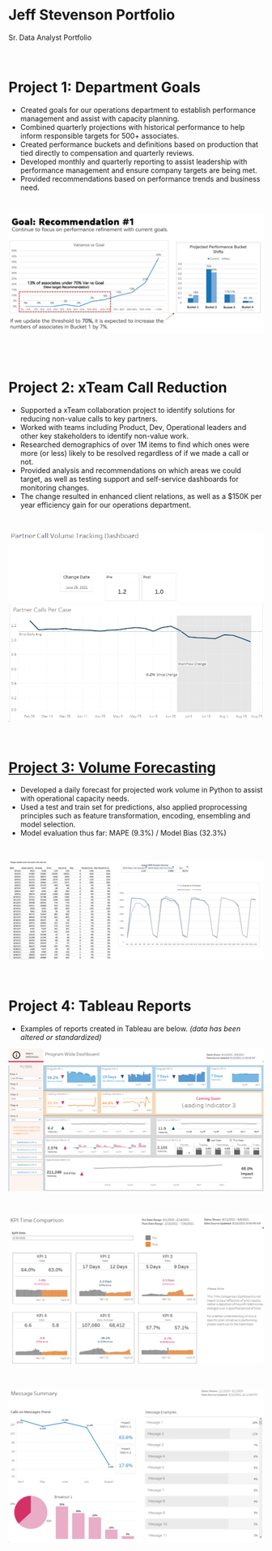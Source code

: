 # Jeff Stevenson Portfolio
Sr. Data Analyst Portfolio
<br/>
<br/>
<br/>

# Project 1: Department Goals
* Created goals for our operations department to establish performance management and assist with capacity planning.
* Combined quarterly projections with historical performance to help inform responsible targets for 500+ associates.
* Created performance buckets and definitions based on production that tied directly to compensation and quarterly reviews.
* Developed monthly and quarterly reporting to assist leadership with performance management and ensure company targets are being met.
* Provided recommendations based on performance trends and business need.  
<br/>

![](images/goal%20rec%202.png)

<br/>
<br/>

# Project 2: xTeam Call Reduction
* Supported a xTeam collaboration project to identify solutions for reducing non-value calls to key partners.
* Worked with teams including Product, Dev, Operational leaders and other key stakeholders to identify non-value work.
* Researched demographics of over 1M items to find which ones were more (or less) likely to be resolved regardless of if we made a call or not.
* Provided analysis and recommendations on which areas we could target, as well as testing support and self-service dashboards for monitoring changes.
* The change resulted in enhanced client relations, as well as a $150K per year efficiency gain for our operations department.
<br/>

![](images/Call%20tracking.png)

<br/>

# [Project 3: Volume Forecasting](https://github.com/jeffstevenson90/kaggle/blob/main/cmm-tsf1.ipynb)
* Developed a daily forecast for projected work volume in Python to assist with operational capacity needs.
* Used a test and train set for predictions, also applied proprocessing principles such as feature transformation, encoding, ensembling and model selection.
* Model evaluation thus far: MAPE (9.3%) / Model Bias (32.3%)
<br/>

![](images/forecast.png)

<br/>

# Project 4: Tableau Reports
* Examples of reports created in Tableau are below. 
*(data has been altered or standardized)*

![](images/Program%20Wide.png)

<br/>

![](images/Time%20comparison.png)

<br/>

![](images/Message%20Summary.png)
